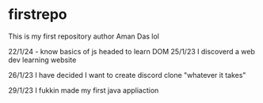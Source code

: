 # firstrepo
This is my first repository
author Aman Das lol


22/1/24 - know basics of js headed to learn DOM
25/1/23 I discoverd a web dev learning website

26/1/23 I have decided I want to create discord clone "whatever it takes"


29/1/23 I fukkin made my first java appliaction 
